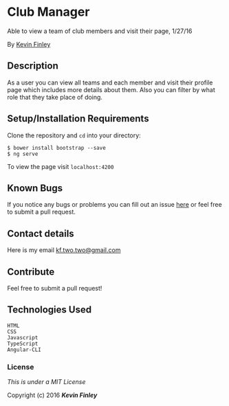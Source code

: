 # Club Manager

 Able to view a team of club members and visit their page, 1/27/16

 By [Kevin Finley](http://www.kfinley.com)

## Description

As a user you can view all teams and each member and visit their profile page which includes more details about them. Also you can filter by what role that they take place of doing.

## Setup/Installation Requirements

Clone the repository and `cd` into your directory:
```
$ bower install bootstrap --save
$ ng serve
```

To view the page visit `localhost:4200`

## Known Bugs

If you notice any bugs or problems you can fill out an issue [here](http://www.github.com/kftwotwo/Club-Manager/issues) or feel free to submit a pull request.

## Contact details
Here is my email kf.two.two@gmail.com

## Contribute

Feel free to submit a pull request!

## Technologies Used
```
HTML
CSS
Javascript
TypeScript
Angular-CLI
```
### License

*This is under a MIT License*

Copyright (c) 2016 **_Kevin Finley_**
